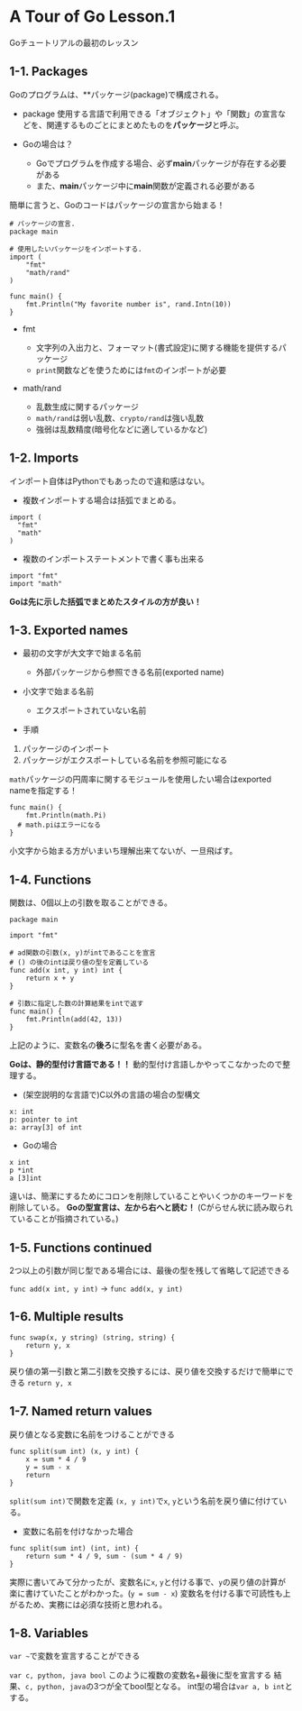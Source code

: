 # A Tour of Go Lesson.1
Goチュートリアルの最初のレッスン

## 1-1. Packages
Goのプログラムは、**パッケージ(package)で構成される。

- package
使用する言語で利用できる「オブジェクト」や「関数」の宣言などを、関連するものごとにまとめたものを**パッケージ**と呼ぶ。

- Goの場合は？
  - Goでプログラムを作成する場合、必ず**main**パッケージが存在する必要がある
  - また、**main**パッケージ中に**main**関数が定義される必要がある

簡単に言うと、Goのコードはパッケージの宣言から始まる！

```go: package
# パッケージの宣言.
package main

# 使用したいパッケージをインポートする.
import (
	"fmt"
	"math/rand"
)

func main() {
	fmt.Println("My favorite number is", rand.Intn(10))
}
```

- fmt
  - 文字列の入出力と、フォーマット(書式設定)に関する機能を提供するパッケージ
  - `print`関数などを使うためには`fmt`のインポートが必要

- math/rand
  - 乱数生成に関するパッケージ
  - `math/rand`は弱い乱数、`crypto/rand`は強い乱数
  - 強弱は乱数精度(暗号化などに適しているかなど)

## 1-2. Imports
インポート自体はPythonでもあったので違和感はない。
- 複数インポートする場合は括弧でまとめる。

```go: imports
import (
  "fmt"
  "math"
)
```

- 複数のインポートステートメントで書く事も出来る
```go: imports
import "fmt"
import "math"
```
**Goは先に示した括弧でまとめたスタイルの方が良い！**

## 1-3. Exported names
- 最初の文字が大文字で始まる名前
  - 外部パッケージから参照できる名前(exported name)
- 小文字で始まる名前
  - エクスポートされていない名前

- 手順
1. パッケージのインポート
2. パッケージがエクスポートしている名前を参照可能になる

`math`パッケージの円周率に関するモジュールを使用したい場合はexported nameを指定する！

```go: exported name
func main() {
	fmt.Println(math.Pi)
  # math.piはエラーになる
}
```
小文字から始まる方がいまいち理解出来てないが、一旦飛ばす。

## 1-4. Functions
関数は、0個以上の引数を取ることができる。

```go: Functions
package main

import "fmt"

# ad関数の引数(x, y)がintであることを宣言
# () の後のintは戻り値の型を定義している
func add(x int, y int) int {
	return x + y
}

# 引数に指定した数の計算結果をintで返す
func main() {
	fmt.Println(add(42, 13))
}
```
上記のように、変数名の**後ろ**に型名を書く必要がある。

**Goは、静的型付け言語である！！**
動的型付け言語しかやってこなかったので整理する。

- (架空説明的な言語で)C以外の言語の場合の型構文
```cd:
x: int
p: pointer to int
a: array[3] of int
```

- Goの場合
```go:
x int
p *int
a [3]int
```
違いは、簡潔にするためにコロンを削除していることやいくつかのキーワードを削除している。
**Goの型宣言は、左から右へと読む！**
(Cがらせん状に読み取られていることが指摘されている。)

## 1-5. Functions continued
2つ以上の引数が同じ型である場合には、最後の型を残して省略して記述できる

`func add(x int, y int)`
-> `func add(x, y int)`

## 1-6. Multiple results
```go:
func swap(x, y string) (string, string) {
	return y, x
}
```
戻り値の第一引数と第二引数を交換するには、戻り値を交換するだけで簡単にできる
`return y, x`

## 1-7. Named return values
戻り値となる変数に名前をつけることができる

```go: Named return values
func split(sum int) (x, y int) {
	x = sum * 4 / 9
	y = sum - x
	return
}
```
`split(sum int)`で関数を定義
`(x, y int)`で`x`, `y`という名前を戻り値に付けている。

- 変数に名前を付けなかった場合
```go: not Named return values
func split(sum int) (int, int) {
	return sum * 4 / 9, sum - (sum * 4 / 9)
}
```

実際に書いてみて分かったが、変数名に`x`, `y`と付ける事で、`y`の戻り値の計算が楽に書けていたことがわかった。(`y = sum - x`)
変数名を付ける事で可読性も上がるため、実務には必須な技術と思われる。

## 1-8. Variables
`var ~`で変数を宣言することができる

`var c, python, java bool`
このように複数の変数名+最後に型を宣言する
結果、`c, python, java`の3つが全てbool型となる。
int型の場合は`var a, b int`とする。
